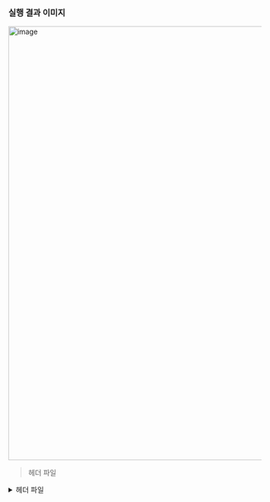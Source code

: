 
### 실행 결과 이미지 

<img width="863" alt="image" src="https://user-images.githubusercontent.com/138213248/284153357-fc37ac41-c595-46ae-9405-d536529b42c1.png">




>헤더 파일
<details>
<summary>헤더 파일</summary>

<div markdown="1">

</div>
</details>
